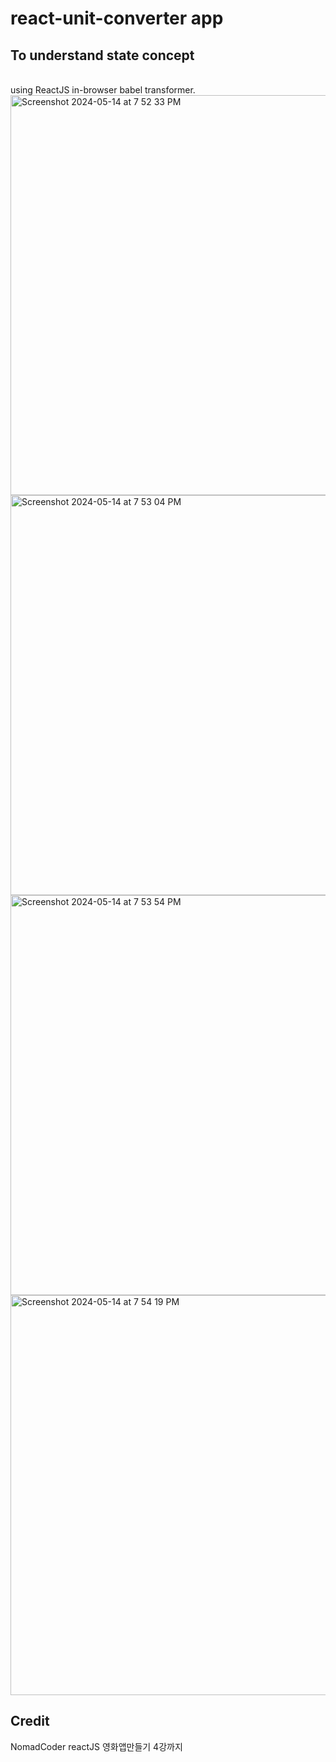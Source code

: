 # react-unit-converter app
## To understand state concept 

</br>
using ReactJS in-browser babel transformer. 

<img width="640" alt="Screenshot 2024-05-14 at 7 52 33 PM" src="https://github.com/lenn-dev/react-unit-converter-2023/assets/37726487/22671f52-5b4d-4334-a5d3-05286a15c9f0">


<img width="640" alt="Screenshot 2024-05-14 at 7 53 04 PM" src="https://github.com/lenn-dev/react-unit-converter-2023/assets/37726487/03ca504c-98f4-4ed7-9d95-c3cb31300367">


<img width="640" alt="Screenshot 2024-05-14 at 7 53 54 PM" src="https://github.com/lenn-dev/react-unit-converter-2023/assets/37726487/4229a9c0-52ec-4032-b274-b18866747ae4">


<img width="640" alt="Screenshot 2024-05-14 at 7 54 19 PM" src="https://github.com/lenn-dev/react-unit-converter-2023/assets/37726487/97a3cfb3-9dc7-4929-bc11-5f9354bba999">

## Credit
NomadCoder reactJS 영화앱만들기 4강까지 <br/>
